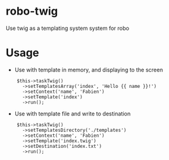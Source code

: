 # robo-twig
Use twig as a templating system system for robo

# Usage

* Use with template in memory, and displaying to the screen

```
    $this->taskTwig()
      ->setTemplatesArray('index', 'Hello {{ name }}!')
      ->setContext('name', 'Fabien')
      ->setTemplate('index')
      ->run();
```

* Use with template file and write to destination

```
    $this->taskTwig()
      ->setTemplatesDirectory('./templates')
      ->setContext('name', 'Fabien')
      ->setTemplate('index.twig')
      ->setDestination('index.txt')
      ->run();
```
